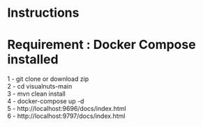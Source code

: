 # Instructions
# Requirement : Docker Compose installed

1 - git clone or download zip                                          
2 - cd visualnuts-main         
3 - mvn clean install                                                              
4 - docker-compose up -d                                                                           
5 - http://localhost:9696/docs/index.html                                                            
6 - http://localhost:9797/docs/index.html                                     